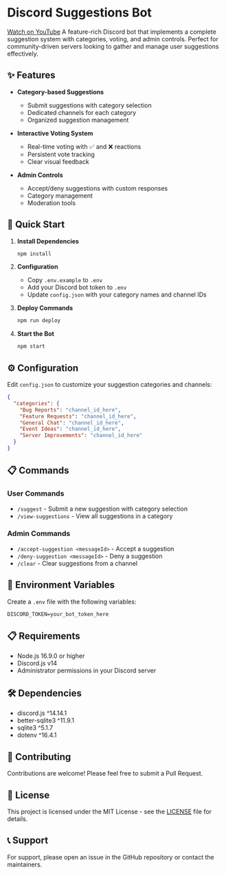 # Discord Suggestions Bot
[Watch on YouTube](https://www.youtube.com/watch?v=C4GVfLJP8Fs)
A feature-rich Discord bot that implements a complete suggestion system with categories, voting, and admin controls. Perfect for community-driven servers looking to gather and manage user suggestions effectively.

## ✨ Features

- **Category-based Suggestions**
  - Submit suggestions with category selection
  - Dedicated channels for each category
  - Organized suggestion management

- **Interactive Voting System**
  - Real-time voting with ✅ and ❌ reactions
  - Persistent vote tracking
  - Clear visual feedback

- **Admin Controls**
  - Accept/deny suggestions with custom responses
  - Category management
  - Moderation tools

## 🚀 Quick Start

1. **Install Dependencies**
   ```bash
   npm install
   ```

2. **Configuration**
   - Copy `.env.example` to `.env`
   - Add your Discord bot token to `.env`
   - Update `config.json` with your category names and channel IDs

3. **Deploy Commands**
   ```bash
   npm run deploy
   ```

4. **Start the Bot**
   ```bash
   npm start
   ```

## ⚙️ Configuration

Edit `config.json` to customize your suggestion categories and channels:

```json
{
  "categories": {
    "Bug Reports": "channel_id_here",
    "Feature Requests": "channel_id_here",
    "General Chat": "channel_id_here",
    "Event Ideas": "channel_id_here",
    "Server Improvements": "channel_id_here"
  }
}
```

## 📋 Commands

### User Commands
- `/suggest` - Submit a new suggestion with category selection
- `/view-suggestions` - View all suggestions in a category

### Admin Commands
- `/accept-suggestion <messageId>` - Accept a suggestion
- `/deny-suggestion <messageId>` - Deny a suggestion
- `/clear` - Clear suggestions from a channel

## 🔧 Environment Variables

Create a `.env` file with the following variables:
```
DISCORD_TOKEN=your_bot_token_here
```

## 📋 Requirements

- Node.js 16.9.0 or higher
- Discord.js v14
- Administrator permissions in your Discord server

## 🛠️ Dependencies

- discord.js ^14.14.1
- better-sqlite3 ^11.9.1
- sqlite3 ^5.1.7
- dotenv ^16.4.1

## 🤝 Contributing

Contributions are welcome! Please feel free to submit a Pull Request.

## 📝 License

This project is licensed under the MIT License - see the [LICENSE](LICENSE) file for details.

## 📞 Support

For support, please open an issue in the GitHub repository or contact the maintainers. 
